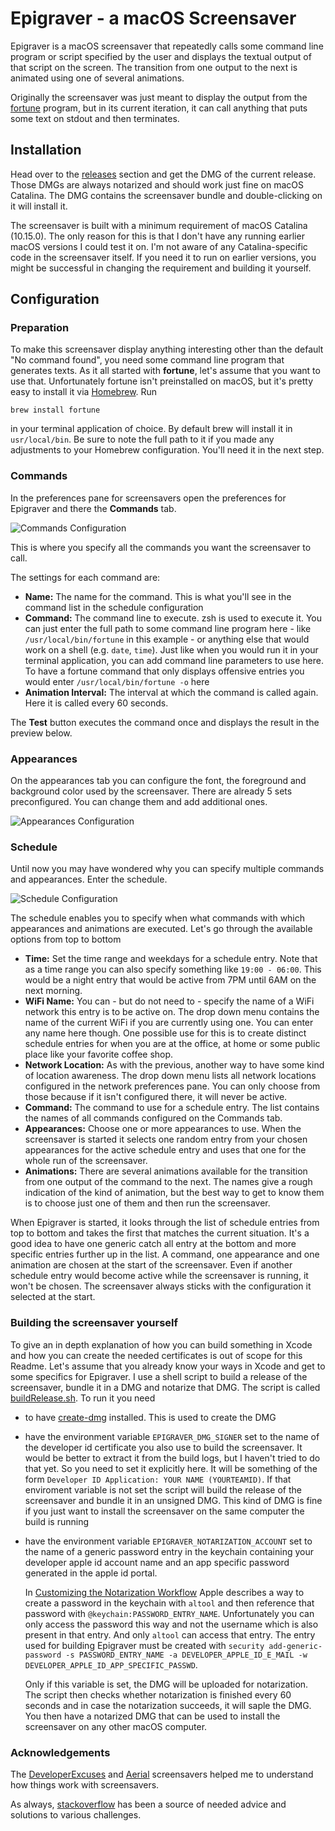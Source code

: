 # Epigraver - a macOS Screensaver

Epigraver is a macOS screensaver that repeatedly calls some command line program or script specified by the user 
and displays the textual output of that script on the screen. The transition from one output to the next is animated 
using one of several animations.

Originally the screensaver was just meant to display the output from the 
[fortune](https://en.wikipedia.org/wiki/Fortune_%28Unix%29) program, but in its current iteration, it can call anything
that puts some text on stdout and then terminates.

## Installation
Head over to the [releases](../../releases) section and get the DMG of the current release. Those DMGs are always notarized 
and should work just fine on macOS Catalina. The DMG contains the screensaver bundle and double-clicking on it will 
install it. 

The screensaver is built with a minimum requirement of macOS Catalina (10.15.0). The only reason for this is that I don't 
have any running earlier macOS versions I could test it on. I'm not aware of any Catalina-specific code in the 
screensaver itself. If you need it to run on earlier versions, you might be successful in changing the requirement and 
building it yourself.

## Configuration
### Preparation
To make this screensaver display anything interesting other than the default "No command found", you need some command 
line program that generates texts. As it all started with **fortune**, let's assume that you want to use that. Unfortunately 
fortune isn't preinstalled on macOS, but it's pretty easy to install it via [Homebrew](https://brew.sh/). Run

```
brew install fortune
```

in your terminal application of choice. By default brew will install it in `usr/local/bin`. Be sure to note the full 
path to it if you made any adjustments to your Homebrew configuration. You'll need it in the next step.

### Commands
In the preferences pane for screensavers open the preferences for Epigraver and there the **Commands** tab.

![Commands Configuration](assets/configuration_commands.png)

This is where you specify all the commands you want the screensaver to call.

The settings for each command are:
  * **Name:** The name for the command. This is what you'll see in the command list in the schedule configuration
  * **Command:** The command line to execute. zsh is used to execute it. You can just enter the full path to some 
    command line program here - like `/usr/local/bin/fortune` in this example - or anything else that would 
    work on a shell (e.g. `date`, `time`). Just like when you would run it in your terminal application, you can add 
    command line parameters to use here. To have a fortune command that only displays offensive entries you would enter
    `/usr/local/bin/fortune -o` here
  * **Animation Interval:** The interval at which the command is called again. Here it is called every 60 seconds.
  
The **Test** button executes the command once and displays the result in the preview below.

### Appearances
On the appearances tab you can configure the font, the foreground and background color used by the screensaver. There 
are already 5 sets preconfigured. You can change them and add additional ones.    

![Appearances Configuration](assets/configuration_appearances.png)

### Schedule
Until now you may have wondered why you can specify multiple commands and appearances. Enter the schedule.

![Schedule Configuration](assets/configuration_schedule.png)

The schedule enables you to specify when what commands with which appearances and animations are executed. Let's 
go through the available options from top to bottom

 * **Time:** Set the time range and weekdays for a schedule entry. Note that as a time range you can also specify 
   something like `19:00 - 06:00`. This would be a night entry that would be active from 7PM until 6AM on the next morning.
 * **WiFi Name:** You can - but do not need to - specify the name of a WiFi network this entry is to be active on. The 
   drop down menu contains the name of the current WiFi if you are currently using one. You can enter any name here 
   though. One possible use for this is to create distinct schedule entries for when you are at the office, at home or
   some public place like your favorite coffee shop.
 * **Network Location:** As with the previous, another way to have some kind of location awareness. The drop down menu 
   lists all network locations configured in the network preferences pane. You can only choose from those because if it
   isn't configured there, it will never be active.
 * **Command:** The command to use for a schedule entry. The list contains the names of all commands configured on the 
   Commands tab.
 * **Appearances:** Choose one or more appearances to use. When the screensaver is started it selects one random 
   entry from your chosen appearances for the active schedule entry and uses that one for the whole run of the screensaver.  
 * **Animations:** There are several animations available for the transition from one output of the command to the next. 
   The names give a rough indication of the kind of animation, but the best way to get to know them is to choose 
   just one of them and then run the screensaver. 
   
When Epigraver is started, it looks through the list of schedule entries from top to bottom and takes the first that 
matches the current situation. It's a good idea to have one generic catch all entry at the bottom and more specific entries 
further up in the list. A command, one appearance and one animation are chosen at the start of the screensaver. Even
if another schedule entry would become active while the screensaver is running, it won't be chosen. The screensaver always
sticks with the configuration it selected at the start.   

### Building the screensaver yourself
To give an in depth explanation of how you can build something in Xcode and how you can create the needed certificates 
is out of scope for this Readme. Let's assume that you already know your ways in Xcode and get to some specifics for 
Epigraver. I use a shell script to build a release of the screensaver, bundle it in a DMG and notarize that DMG. The 
script is called [buildRelease.sh](buildRelease.sh). To run it you need

 * to have [create-dmg](https://github.com/create-dmg/create-dmg) installed. This is used to create the DMG
 * have the environment variable `EPIGRAVER_DMG_SIGNER` set to the name of the developer id certificate you also use 
   to build the screensaver. It would be better to extract it from the build logs, but I haven't tried to do that yet. So
   you need to set it explicitly here. It will be something of the form `Developer ID Application: YOUR NAME (YOURTEAMID)`.
   If that enviroment variable is not set the script will build the release of the screensaver and bundle it in an 
   unsigned DMG. This kind of DMG is fine if you just want to install the screensaver on the same computer the build is
   running
 * have the environment variable `EPIGRAVER_NOTARIZATION_ACCOUNT` set to the name of a generic password entry in the 
   keychain containing your developer apple id account name and an app specific password generated in the apple id portal.
   
   In [Customizing the Notarization Workflow](https://developer.apple.com/documentation/xcode/notarizing_macos_software_before_distribution/customizing_the_notarization_workflow)
   Apple describes a way to create a password in the keychain with `altool` and then reference that password with
   `@keychain:PASSWORD_ENTRY_NAME`. Unfortunately you can only access the password this way and not the username which
   is also present in that entry. And only `altool` can access that entry. The entry used for building Epigraver must be 
   created with `security add-generic-password -s PASSWORD_ENTRY_NAME -a DEVELOPER_APPLE_ID_E_MAIL -w DEVELOPER_APPLE_ID_APP_SPECIFIC_PASSWD`.
   
   Only if this variable is set, the DMG will be uploaded for notarization. The script then checks whether notarization
   is finished every 60 seconds and in case the notarization succeeds, it will saple the DMG. You then have a notarized DMG that can be 
   used to install the screensaver on any other macOS computer.
   
### Acknowledgements
The [DeveloperExcuses](https://github.com/kimar/DeveloperExcuses) and [Aerial](https://github.com/JohnCoates/Aerial) 
screensavers helped me to understand how things work with screensavers. 

As always, [stackoverflow](https://stackoverflow.com/) has been a source of needed advice and solutions to various challenges.  


